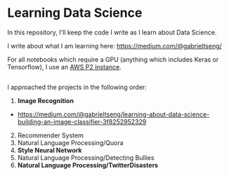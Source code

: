 # Learning Data Science 

In this repository, I'll keep the code I write as I learn about Data Science. 

I write about what I am learning here: 
https://medium.com/@gabrieltseng/

For all notebooks which require a GPU (anything which includes Keras or Tensorflow), I use an [AWS P2 instance](https://aws.amazon.com/ec2/instance-types/p2/). 

## 
I approached the projects in the following order: 

1. **Image Recognition**

  * https://medium.com/@gabrieltseng/learning-about-data-science-building-an-image-classifier-3f8252952329
2. Recommender System 
3. Natural Language Processing/Quora
4. **Style Neural Network** 
5. Natural Language Processing/Detecting Bullies
6. **Natural Language Processing/TwitterDisasters**


